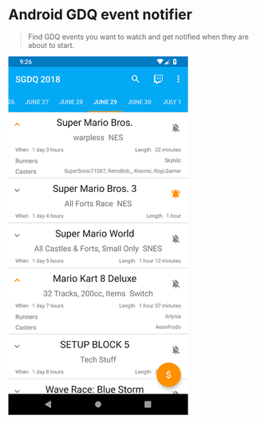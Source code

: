# Android GDQ event notifier
> Find GDQ events you want to watch and get notified when they are about to start.

![](screenshot.png)